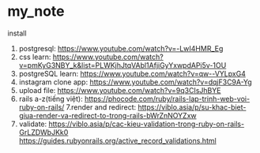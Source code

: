 # my_note
install

1. postgresql:
https://www.youtube.com/watch?v=-LwI4HMR_Eg
2. css learn: 
https://www.youtube.com/watch?v=pmKyG3NBY_k&list=PLWKjhJtqVAbl1AfjiGyYxwpdAPi5v-1OU
3. postgreSQL learn:
https://www.youtube.com/watch?v=qw--VYLpxG4
4. instagram clone app:
https://www.youtube.com/watch?v=dqjF3C9A-Yg
5. upload file:
https://www.youtube.com/watch?v=9q3CIsJhBYE
6. rails a-z(tiếng việt):
https://phocode.com/ruby/rails-lap-trinh-web-voi-ruby-on-rails/
7.render and redirect:
https://viblo.asia/p/su-khac-biet-giua-render-va-redirect-to-trong-rails-bWrZnNOYZxw
8. validate:
https://viblo.asia/p/cac-kieu-validation-trong-ruby-on-rails-GrLZDWbJKk0
https://guides.rubyonrails.org/active_record_validations.html
